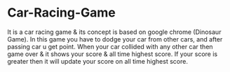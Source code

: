 # Car-Racing-Game
It is a car racing game & its concept is based on google chrome (Dinosaur Game). 
In this game you have to dodge your car from other cars, and after passing car u get  point.
When your car collided with any other car then game over & it shows your score & all time highest score.
If your score is greater then it will update your score on all time highest score.
